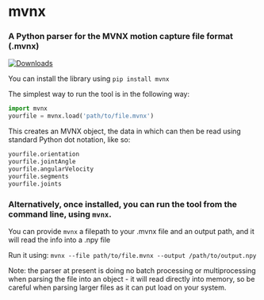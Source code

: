 # mvnx

### A Python parser for the MVNX motion capture file format (.mvnx)
[![Downloads](https://static.pepy.tech/personalized-badge/mvnx?period=total&units=international_system&left_color=black&right_color=orange&left_text=Downloads)](https://pepy.tech/project/mvnx)

You can install the library using `pip install mvnx`

The simplest way to run the tool is in the following way:

```python
import mvnx
yourfile = mvnx.load('path/to/file.mvnx')
```
This creates an MVNX object, the data in which can then be read using standard Python dot notation, like so:

```python
yourfile.orientation 
yourfile.jointAngle
yourfile.angularVelocity
yourfile.segments
yourfile.joints
```
### Alternatively, once installed, you can run the tool from the command line, using `mvnx`.
You can provide `mvnx` a filepath to your .mvnx file and an output path, and it will read the info into a .npy file

Run it using: `mvnx --file path/to/file.mvnx --output /path/to/output.npy`

Note: the parser at present is doing no batch processing or multiprocessing when parsing the file into an object - it will read directly into memory, so be careful when parsing larger files as it can put load on your system.
